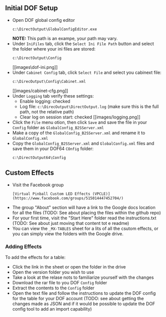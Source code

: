 ## Initial DOF Setup

- Open DOF global config editor
  ```
  c:\DirectOutput\GlobalConfigEditor.exe
  ```
  **NOTE:** This path is an exampe, your path may vary.
- Under `IniFiles` tab, click the `Select Ini File Path` button and select the folder where your ini files are stored:
  ```
  c:\DirectOutput\Config
  ```
  [[images\dof-ini.png]]
- Under `Cabinet Config` tab, click `Select File` and select you cabinext file:
  ```
  c:\DirecOutput\Config\Cabinet.xml
  ```
  [[images/cabinet-cfg.png]]
- Under `Logging` tab verify these settings:
  - Enable logging: checked
  - Log file: `c:\DirecOutput\DirectOutput.log` (make sure this is the full path, not the relative path)
  - Clear log on session start: checked
  [[images/logging.png]]
- Click the `File` menu otion, then click `Save` and save the file in your `Config` folder as `GlobalConfig_B2SServer.xml`
- Make a copy of the `GlobalConfig_B2SServer.xml` and rename it to `GlobalConfig.xml`
- Copy the `GlobalConfig_B2SServer.xml` and `GlobalConfig.xml` files and save them in your DOF64 `COnfig` folder:
  ```
  c:\DirectOutput64\Config
  ```

## Custom Effects

- Visit the Facebook group
  ```
  [Virtual Pinball Custom LED Effects (VPCLE)](https://www.facebook.com/groups/515014447452704/)
  ```
- The group "About" section will have a link to the Google docs location for all the files (TODO: See about placing the files within the github repo)
- For your first time, visit the "Start Here" folder read the instructions.txt (TODO: See about just moving that content tot e readme)
- You can view the `_MX-TABLES` sheet for a lits of all the csutom effects, or you can simply view the folders with the Google drive.

### Adding Effects

To add the effects for a table:

- Click the link in the sheet or open the folder in the drive
- Open the version folder you wish to use
- Take a look at the relase nots to familiarize yourself with the changes
- Download the rar file to you DOF `Config` folder
- Extract the contents to the `Config` folder
- Open the text file and follow the instructions to update the DOF config for the table for your DOF account (TODO: see about getting the changes made as JSON and if it would be possible to update the DOF config tool to add an import capability)

